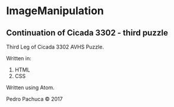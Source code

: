 # ImageManipulation
## Continuation of Cicada 3302 - third puzzle

Third Leg of Cicada 3302 AVHS Puzzle.

Written in:
1. HTML
2. CSS

Written using Atom.

Pedro Pachuca &copy; 2017
